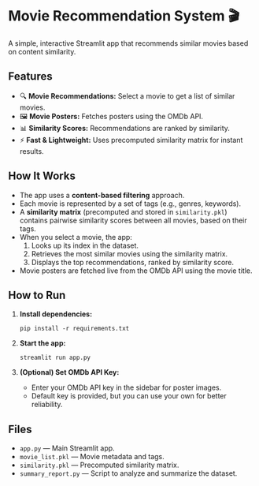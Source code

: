 # Movie Recommendation System 🎬

A simple, interactive Streamlit app that recommends similar movies based on content similarity.

## Features

- 🔍 **Movie Recommendations:** Select a movie to get a list of similar movies.
- 🖼️ **Movie Posters:** Fetches posters using the OMDb API.
- 📊 **Similarity Scores:** Recommendations are ranked by similarity.
- ⚡ **Fast & Lightweight:** Uses precomputed similarity matrix for instant results.

## How It Works

- The app uses a **content-based filtering** approach.
- Each movie is represented by a set of tags (e.g., genres, keywords).
- A **similarity matrix** (precomputed and stored in `similarity.pkl`) contains pairwise similarity scores between all movies, based on their tags.
- When you select a movie, the app:
  1. Looks up its index in the dataset.
  2. Retrieves the most similar movies using the similarity matrix.
  3. Displays the top recommendations, ranked by similarity score.
- Movie posters are fetched live from the OMDb API using the movie title.

## How to Run

1. **Install dependencies:**
   ```
   pip install -r requirements.txt
   ```

2. **Start the app:**
   ```
   streamlit run app.py
   ```

3. **(Optional) Set OMDb API Key:**
   - Enter your OMDb API key in the sidebar for poster images.
   - Default key is provided, but you can use your own for better reliability.

## Files

- `app.py` — Main Streamlit app.
- `movie_list.pkl` — Movie metadata and tags.
- `similarity.pkl` — Precomputed similarity matrix.
- `summary_report.py` — Script to analyze and summarize the dataset.
